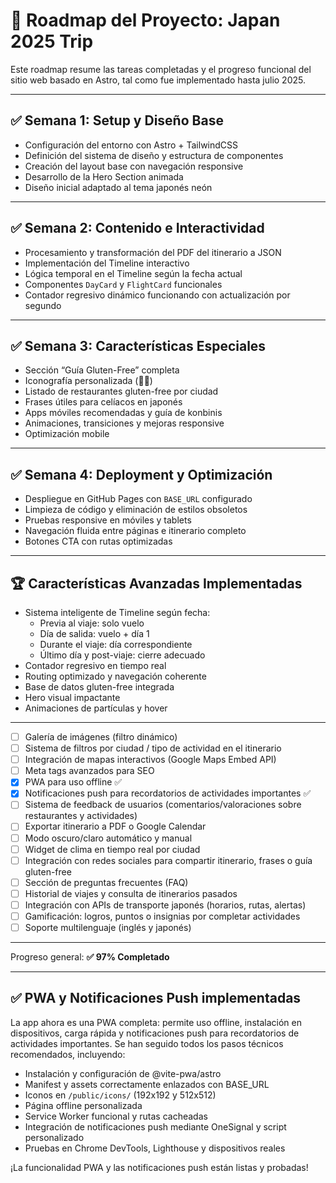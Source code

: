 # 📍 Roadmap del Proyecto: Japan 2025 Trip

Este roadmap resume las tareas completadas y el progreso funcional del sitio web basado en Astro, tal como fue implementado hasta julio 2025.

---

## ✅ Semana 1: Setup y Diseño Base
- Configuración del entorno con Astro + TailwindCSS
- Definición del sistema de diseño y estructura de componentes
- Creación del layout base con navegación responsive
- Desarrollo de la Hero Section animada
- Diseño inicial adaptado al tema japonés neón

---

## ✅ Semana 2: Contenido e Interactividad
- Procesamiento y transformación del PDF del itinerario a JSON
- Implementación del Timeline interactivo
- Lógica temporal en el Timeline según la fecha actual
- Componentes `DayCard` y `FlightCard` funcionales
- Contador regresivo dinámico funcionando con actualización por segundo

---

## ✅ Semana 3: Características Especiales
- Sección “Guía Gluten-Free” completa
- Iconografía personalizada (🌾🚫)
- Listado de restaurantes gluten-free por ciudad
- Frases útiles para celíacos en japonés
- Apps móviles recomendadas y guía de konbinis
- Animaciones, transiciones y mejoras responsive
- Optimización mobile

---

## ✅ Semana 4: Deployment y Optimización
- Despliegue en GitHub Pages con `BASE_URL` configurado
- Limpieza de código y eliminación de estilos obsoletos
- Pruebas responsive en móviles y tablets
- Navegación fluida entre páginas e itinerario completo
- Botones CTA con rutas optimizadas

---

## 🏆 Características Avanzadas Implementadas
- Sistema inteligente de Timeline según fecha:
  - Previa al viaje: solo vuelo
  - Día de salida: vuelo + día 1
  - Durante el viaje: día correspondiente
  - Último día y post-viaje: cierre adecuado
- Contador regresivo en tiempo real
- Routing optimizado y navegación coherente
- Base de datos gluten-free integrada
- Hero visual impactante
- Animaciones de partículas y hover

---

- [ ] Galería de imágenes (filtro dinámico)
- [ ] Sistema de filtros por ciudad / tipo de actividad en el itinerario
- [ ] Integración de mapas interactivos (Google Maps Embed API)
- [ ] Meta tags avanzados para SEO
- [x] PWA para uso offline ✅
- [x] Notificaciones push para recordatorios de actividades importantes ✅
- [ ] Sistema de feedback de usuarios (comentarios/valoraciones sobre restaurantes y actividades)
- [ ] Exportar itinerario a PDF o Google Calendar
- [ ] Modo oscuro/claro automático y manual
- [ ] Widget de clima en tiempo real por ciudad
- [ ] Integración con redes sociales para compartir itinerario, frases o guía gluten-free
- [ ] Sección de preguntas frecuentes (FAQ)
- [ ] Historial de viajes y consulta de itinerarios pasados
- [ ] Integración con APIs de transporte japonés (horarios, rutas, alertas)
- [ ] Gamificación: logros, puntos o insignias por completar actividades
- [ ] Soporte multilenguaje (inglés y japonés)

---

Progreso general: **✅ 97% Completado**

---


## ✅ PWA y Notificaciones Push implementadas

La app ahora es una PWA completa: permite uso offline, instalación en dispositivos, carga rápida y notificaciones push para recordatorios de actividades importantes. Se han seguido todos los pasos técnicos recomendados, incluyendo:
- Instalación y configuración de @vite-pwa/astro
- Manifest y assets correctamente enlazados con BASE_URL
- Iconos en `/public/icons/` (192x192 y 512x512)
- Página offline personalizada
- Service Worker funcional y rutas cacheadas
- Integración de notificaciones push mediante OneSignal y script personalizado
- Pruebas en Chrome DevTools, Lighthouse y dispositivos reales

¡La funcionalidad PWA y las notificaciones push están listas y probadas!